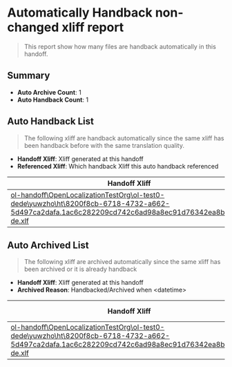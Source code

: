 # Automatically Handback non-changed xliff report
> This report show how many files are handback automatically in this handoff.

## Summary
* **Auto Archive Count**: 1
* **Auto Handback Count**: 1

## Auto Handback List
> The following xliff are handback automatically since the same xliff has been handback before with the same translation quality.

* **Handoff Xliff**: Xliff generated at this handoff
* **Referenced Xliff**: Which handback Xliff this auto handback referenced

| Handoff Xliff | Referenced Xliff | 
| --- | --- | 
| [ol-handoff\OpenLocalizationTestOrg\ol-test0-dede\yuwzho\ht\8200f8cb-6718-4732-a662-5d497ca2dafa.1ac6c282209cd742c6ad98a8ec91d76342ea8bc5.de-de.xlf](https://github.com/OpenLocalizationTestOrg/ol-test0-handoff/blob/088504d13a5adae1075bf3a730d1ffa5928b28fd/ol-handoff/OpenLocalizationTestOrg/ol-test0-dede/yuwzho/ht/8200f8cb-6718-4732-a662-5d497ca2dafa.1ac6c282209cd742c6ad98a8ec91d76342ea8bc5.de-de.xlf) | [ol-handback\OpenLocalizationTestOrg\ol-test0-dede\yuwzho\ht\8200f8cb-6718-4732-a662-5d497ca2dafa.1ac6c282209cd742c6ad98a8ec91d76342ea8bc5.de-de.xlf](https://github.com/OpenLocalizationTestOrg/ol-test0-handback/blob/db85d57f0f24185c1edc56a8024153894051f81c/ol-handback/OpenLocalizationTestOrg/ol-test0-dede/yuwzho/ht/8200f8cb-6718-4732-a662-5d497ca2dafa.1ac6c282209cd742c6ad98a8ec91d76342ea8bc5.de-de.xlf) | 

## Auto Archived List
> The following xliff are archived automatically since the same xliff has been archived or it is already handback

* **Handoff Xliff**: Xliff generated at this handoff
* **Archived Reason**: Handbacked/Archived when &lt;datetime&gt;

| Handoff Xliff | Archived Reason | 
| --- | --- | 
| [ol-handoff\OpenLocalizationTestOrg\ol-test0-dede\yuwzho\ht\8200f8cb-6718-4732-a662-5d497ca2dafa.1ac6c282209cd742c6ad98a8ec91d76342ea8bc5.de-de.xlf](https://github.com/OpenLocalizationTestOrg/ol-test0-handoff/blob/088504d13a5adae1075bf3a730d1ffa5928b28fd/ol-handoff/OpenLocalizationTestOrg/ol-test0-dede/yuwzho/ht/8200f8cb-6718-4732-a662-5d497ca2dafa.1ac6c282209cd742c6ad98a8ec91d76342ea8bc5.de-de.xlf) | Handbacked | 

